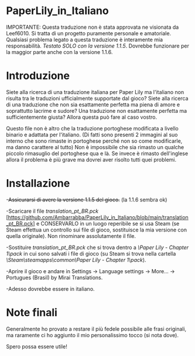 # PaperLily_in_Italiano

IMPORTANTE:
Questa traduzione non è stata approvata ne visionata da Leef6010. Si tratta di un progetto puramente personale e amatoriale. Qualsiasi problema legato a questa traduzione è interamente mia responsabilità.
_Testato SOLO con la versione 1.1.5_. Dovrebbe funzionare per la maggior parte anche con la versione 1.1.6.


# Introduzione 

Siete alla ricerca di una traduzione italiana per Paper Lily ma l'italiano non risulta tra le traduzioni ufficialmente supportate dal gioco?
Siete alla ricerca di una traduzione che non sia esattamente perfetta ma piena di amore e soprattutto lacrime e sudore?
Una traduzione non esattamente perfetta ma sufficientemente giusta?
Allora questa può fare al caso vostro.


Questo file non è altro che la traduzione portoghese modificata a livello binario e adattata per l'italiano. (Di fatti sono presenti 2 immagini al suo interno che sono rimaste in portoghese perché non so come modificarle, ma danno carattere al tutto)
Non è impossibile che sia rimasto un qualche piccolo rimasuglio del portoghese qua e là. Se invece è rimasto dell'inglese allora il problema è più grave ma dovrei aver risolto tutti quei problemi.


# Installazione

-~~Assicurarsi di avere la versione 1.1.5 del gioco.~~ (la 1.1.6 sembra ok)

-Scaricare il file *translation_pt_BR.pck* [https://github.com/Ambarrabba/PaperLily_in_Italiano/blob/main/translation_pt_BR.pck] e CONSERVARLO in un luogo reperibile se si usa Steam (se Steam effettua un controllo sui file di gioco, sostituisce la mia versione con quella originale).
  Non rinominare assolutamente il file.

-Sostituire *translation_pt_BR.pck* che si trova dentro a *\Paper Lily - Chapter 1\pack* in cui sono salvati i file di gioco (su Steam si trova nella cartella  *\Steam\steamapps\common\Paper Lily - Chapter 1\pack*).

-Aprire il gioco e andare in Settings -> Language settings -> More... -> Portugues (Brasil) by Mirai Translations.

-Adesso dovrebbe essere in italiano.


# Note finali

Generalmente ho provato a restare il più fedele possibile alle frasi originali, ma raramente ci ho aggiunto il mio personalissimo tocco (si nota dove).

Spero possa essere utile!


